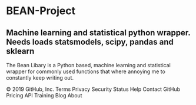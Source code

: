 # BEAN-Project
## Machine learning and statistical python wrapper. Needs loads statsmodels, scipy, pandas and sklearn  

The Bean Libary is a Python based, machine learning and statistical wrapper for commonly used functions that where annoying me to constantly keep writing out. 




© 2019 GitHub, Inc.
Terms
Privacy
Security
Status
Help
Contact GitHub
Pricing
API
Training
Blog
About

